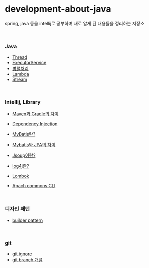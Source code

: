 # development-about-java

spring, java 등을 intellij로 공부하며 새로 알게 된 내용들을 정리하는 저장소

<br/>

### Java

* [Thread]()
* [ExecutorService]()
* [병렬처리]()
* [Lambda]()
* [Stream]()

<br/>

### Intellij, Library

* [Maven과 Gradle의 차이](./Maven_Gradle.md)
* [Dependency Injection](./Dependency_Injection.md)
* [MyBatis란?](./Mybatis.md)
* [Mybatis와 JPA의 차이](./Mybatis_JPA.md)
* [Jsoup이란?](./Jsoup.md)

* [log4j란?](./log4j.md)
* [Lombok](./Lombok.md)
* [Apach commons CLI](https://github.com/Sanggoe/apache-commons)

<br/>

### 디자인 패턴

* [builder pattern](./builder_pattern.md)

<br/>

### git

* [git ignore](./git_ignore.md)
* [git branch 개념](./git_branch_개념.md)

